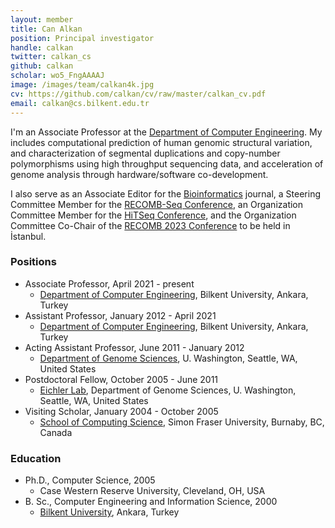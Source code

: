 ```yaml
---
layout: member
title: Can Alkan
position: Principal investigator
handle: calkan
twitter: calkan_cs
github: calkan
scholar: wo5_FngAAAAJ
image: /images/team/calkan4k.jpg
cv: https://github.com/calkan/cv/raw/master/calkan_cv.pdf
email: calkan@cs.bilkent.edu.tr
---
```


I'm an Associate Professor at the [Department of Computer Engineering](http://www.cs.bilkent.edu.tr/). My includes computational prediction of human genomic structural variation, and characterization of segmental duplications and copy-number polymorphisms using high throughput sequencing data, and acceleration of genome analysis through hardware/software co-development.

I also serve as an Associate Editor for the [Bioinformatics](https://academic.oup.com/bioinformatics) journal, a Steering Committee Member for the [RECOMB-Seq Conference](https://recomb-seq.github.io/), an Organization Committee Member for the [HiTSeq Conference](http://hitseq.org/), and the Organization Committee Co-Chair of the [RECOMB 2023 Conference](http://recomb2023.bilkent.edu.tr/) to be held in İstanbul.

### Positions

- Associate Professor, April 2021 - present
  - [Department of Computer Engineering](http://www.cs.bilkent.edu.tr/), Bilkent University, Ankara, Turkey
- Assistant Professor, January 2012 - April 2021
  - [Department of Computer Engineering](http://www.cs.bilkent.edu.tr/), Bilkent University, Ankara, Turkey
- Acting Assistant Professor, June 2011 - January 2012
  - [Department of Genome Sciences](http://www.gs.washington.edu/), U. Washington, Seattle, WA, United States
- Postdoctoral Fellow, October 2005 - June 2011
  - [Eichler Lab](http://eichlerlab.gs.washington.edu/), Department of Genome Sciences, U. Washington, Seattle, WA, United States
- Visiting Scholar, January 2004 - October 2005
  - [School of Computing Science](http://cs.sfu.ca/), Simon Fraser University, Burnaby, BC, Canada

### Education

- Ph.D., Computer Science, 2005
  - Case Western Reserve University, Cleveland, OH, USA
- B. Sc., Computer Engineering and Information Science, 2000
  - [Bilkent University](http://www.cs.bilkent.edu.tr/), Ankara, Turkey


